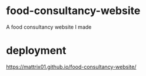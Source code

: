 # food-consultancy-website

A food consultancy website I made

# deployment

https://mattrix01.github.io/food-consultancy-website/
